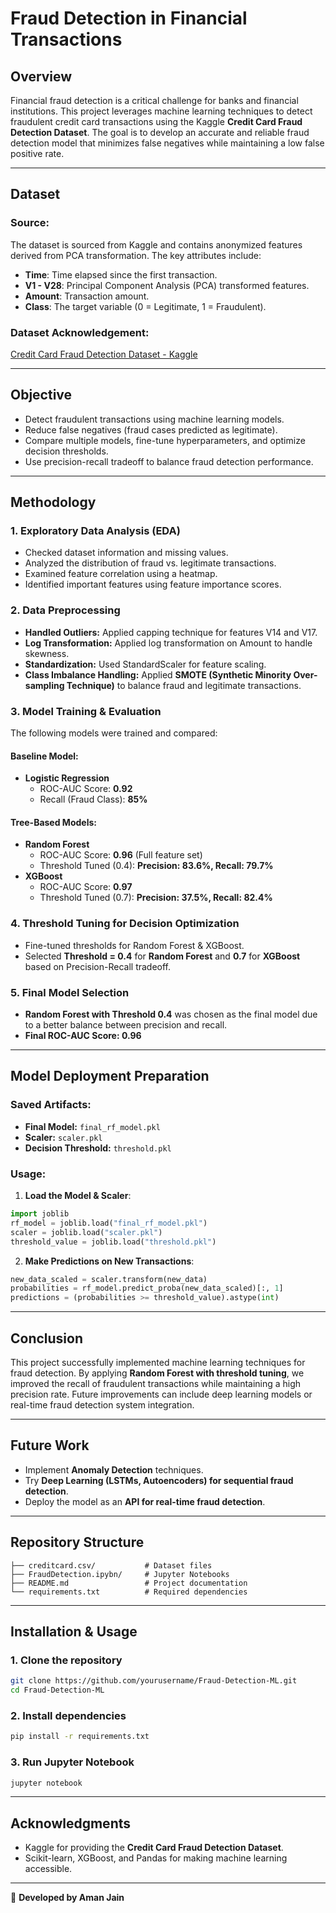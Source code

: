 # **Fraud Detection in Financial Transactions**

## **Overview**
Financial fraud detection is a critical challenge for banks and financial institutions. This project leverages machine learning techniques to detect fraudulent credit card transactions using the Kaggle **Credit Card Fraud Detection Dataset**. The goal is to develop an accurate and reliable fraud detection model that minimizes false negatives while maintaining a low false positive rate.

---

## **Dataset**
### **Source:**
The dataset is sourced from Kaggle and contains anonymized features derived from PCA transformation. The key attributes include:
- **Time**: Time elapsed since the first transaction.
- **V1 - V28**: Principal Component Analysis (PCA) transformed features.
- **Amount**: Transaction amount.
- **Class**: The target variable (0 = Legitimate, 1 = Fraudulent).

### **Dataset Acknowledgement:**
[Credit Card Fraud Detection Dataset - Kaggle](https://www.kaggle.com/mlg-ulb/creditcardfraud)

---

## **Objective**
- Detect fraudulent transactions using machine learning models.
- Reduce false negatives (fraud cases predicted as legitimate).
- Compare multiple models, fine-tune hyperparameters, and optimize decision thresholds.
- Use precision-recall tradeoff to balance fraud detection performance.

---

## **Methodology**
### **1. Exploratory Data Analysis (EDA)**
- Checked dataset information and missing values.
- Analyzed the distribution of fraud vs. legitimate transactions.
- Examined feature correlation using a heatmap.
- Identified important features using feature importance scores.

### **2. Data Preprocessing**
- **Handled Outliers:** Applied capping technique for features V14 and V17.
- **Log Transformation:** Applied log transformation on Amount to handle skewness.
- **Standardization:** Used StandardScaler for feature scaling.
- **Class Imbalance Handling:** Applied **SMOTE (Synthetic Minority Over-sampling Technique)** to balance fraud and legitimate transactions.

### **3. Model Training & Evaluation**
The following models were trained and compared:
#### **Baseline Model:**
- **Logistic Regression**
  - ROC-AUC Score: **0.92**
  - Recall (Fraud Class): **85%**

#### **Tree-Based Models:**
- **Random Forest**
  - ROC-AUC Score: **0.96** (Full feature set)
  - Threshold Tuned (0.4): **Precision: 83.6%, Recall: 79.7%**
- **XGBoost**
  - ROC-AUC Score: **0.97**
  - Threshold Tuned (0.7): **Precision: 37.5%, Recall: 82.4%**

### **4. Threshold Tuning for Decision Optimization**
- Fine-tuned thresholds for Random Forest & XGBoost.
- Selected **Threshold = 0.4** for **Random Forest** and **0.7** for **XGBoost** based on Precision-Recall tradeoff.

### **5. Final Model Selection**
- **Random Forest with Threshold 0.4** was chosen as the final model due to a better balance between precision and recall.
- **Final ROC-AUC Score: 0.96**

---

## **Model Deployment Preparation**
### **Saved Artifacts:**
- **Final Model:** `final_rf_model.pkl`
- **Scaler:** `scaler.pkl`
- **Decision Threshold:** `threshold.pkl`

### **Usage:**
1. **Load the Model & Scaler**:
```python
import joblib
rf_model = joblib.load("final_rf_model.pkl")
scaler = joblib.load("scaler.pkl")
threshold_value = joblib.load("threshold.pkl")
```

2. **Make Predictions on New Transactions**:
```python
new_data_scaled = scaler.transform(new_data)
probabilities = rf_model.predict_proba(new_data_scaled)[:, 1]
predictions = (probabilities >= threshold_value).astype(int)
```

---

## **Conclusion**
This project successfully implemented machine learning techniques for fraud detection. By applying **Random Forest with threshold tuning**, we improved the recall of fraudulent transactions while maintaining a high precision rate. Future improvements can include deep learning models or real-time fraud detection system integration.

---

## **Future Work**
- Implement **Anomaly Detection** techniques.
- Try **Deep Learning (LSTMs, Autoencoders) for sequential fraud detection**.
- Deploy the model as an **API for real-time fraud detection**.

---

## **Repository Structure**
```
├── creditcard.csv/           # Dataset files
├── FraudDetection.ipybn/     # Jupyter Notebooks
├── README.md                 # Project documentation
└── requirements.txt          # Required dependencies
```

---

## **Installation & Usage**
### **1. Clone the repository**
```bash
git clone https://github.com/yourusername/Fraud-Detection-ML.git
cd Fraud-Detection-ML
```

### **2. Install dependencies**
```bash
pip install -r requirements.txt
```

### **3. Run Jupyter Notebook**
```bash
jupyter notebook
```

---

## **Acknowledgments**
- Kaggle for providing the **Credit Card Fraud Detection Dataset**.
- Scikit-learn, XGBoost, and Pandas for making machine learning accessible.

---

🚀 **Developed by Aman Jain**
